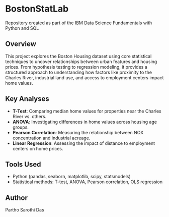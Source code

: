 # BostonStatLab
Repository created as part of the IBM Data Science Fundamentals with Python and SQL

## Overview
This project explores the Boston Housing dataset using core statistical techniques to uncover relationships between urban features and housing prices. From hypothesis testing to regression modeling, it provides a structured approach to understanding how factors like proximity to the Charles River, industrial land use, and access to employment centers impact home values.

## Key Analyses
- **T-Test**: Comparing median home values for properties near the Charles River vs. others.
- **ANOVA**: Investigating differences in home values across housing age groups.
- **Pearson Correlation**: Measuring the relationship between NOX concentration and industrial acreage.
- **Linear Regression**: Assessing the impact of distance to employment centers on home prices.

## Tools Used
- Python (pandas, seaborn, matplotlib, scipy, statsmodels)
- Statistical methods: T-test, ANOVA, Pearson correlation, OLS regression

## Author
Partho Sarothi Das
